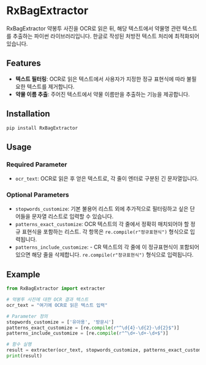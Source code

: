 # RxBagExtractor

RxBagExtractor 약봉투 사진을 OCR로 읽은 뒤, 해당 텍스트에서 약물명 관련 텍스트를 추출하는 파이썬 라이브러리입니다. 한글로 작성된 처방전 텍스트 처리에 최적화되어 있습니다. 

## Features

- **텍스트 필터링**: OCR로 읽은 텍스트에서 사용자가 지정한 정규 표현식에 따라 불필요한 텍스트를 제거합니다.
- **약물 이름 추출**: 주어진 텍스트에서 약물 이름만을 추출하는 기능을 제공합니다.

## Installation

```bash
pip install RxBagExtractor
```
## Usage

### Required Parameter

-   `ocr_text`: OCR로 읽은 후 얻은 텍스트로, 각 줄이 엔터로 구분된 긴 문자열입니다.

### Optional Parameters

-   `stopwords_customize`: 기본 불용어 리스트 외에 추가적으로 필터링하고 싶은 단어들을 문자열 리스트로 입력할 수 있습니다.
-   `patterns_exact_customize`: OCR 텍스트의 각 줄에서 정확히 매치되어야 할 정규 표현식을 포함하는 리스트. 각 항목은 `re.compile(r"정규표현식")` 형식으로 입력됩니다.
-   `patterns_include_customize`: -   CR 텍스트의 각 줄에 이 정규표현식이 포함되어 있으면 해당 줄을 삭제합니다. `re.compile(r"정규표현식")` 형식으로 입력됩니다.

## Example
``` python
from RxBagExtractor import extracter

# 약봉투 사진에 대한 OCR 결과 텍스트
ocr_text = "여기에 OCR로 읽은 텍스트 입력"

# Parameter 정의
stopwords_customize = ['유아용', '방문시']
patterns_exact_customize = [re.compile(r"^\d{4}-\d{2}-\d{2}$")]
patterns_include_customize = [re.compile(r"^\d+-\d+-\d+$")]

# 함수 실행
result = extracter(ocr_text, stopwords_customize, patterns_exact_customize, patterns_include_customize)
print(result)
```